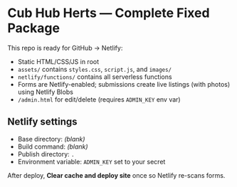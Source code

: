 
# Cub Hub Herts — Complete Fixed Package

This repo is ready for GitHub → Netlify:
- Static HTML/CSS/JS in root
- `assets/` contains `styles.css`, `script.js`, and `images/`
- `netlify/functions/` contains all serverless functions
- Forms are Netlify-enabled; submissions create live listings (with photos) using Netlify Blobs
- `/admin.html` for edit/delete (requires `ADMIN_KEY` env var)

## Netlify settings
- Base directory: *(blank)*
- Build command: *(blank)*
- Publish directory: `.`
- Environment variable: `ADMIN_KEY` set to your secret

After deploy, **Clear cache and deploy site** once so Netlify re-scans forms.
